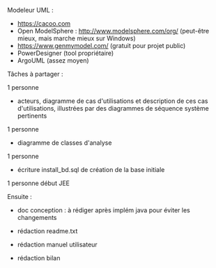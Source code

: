 Modeleur UML :
- https://cacoo.com
- Open ModelSphere : http://www.modelsphere.com/org/ (peut-être mieux, mais marche mieux sur Windows)
- https://www.genmymodel.com/ (gratuit pour projet public)
- PowerDesigner (tool propriétaire)
- ArgoUML (assez moyen)


Tâches à partager :

1 personne
- acteurs, diagramme de cas d'utilisations et description de ces cas d'utilisations, illustrées par des diagrammes de séquence système pertinents

1 personne
- diagramme de classes d'analyse

1 personne
- écriture install_bd.sql de création de la base initiale

1 personne
début JEE


Ensuite :

- doc conception : à rédiger après implém java pour éviter les changements

- rédaction readme.txt
- rédaction manuel utilisateur
- rédaction bilan
